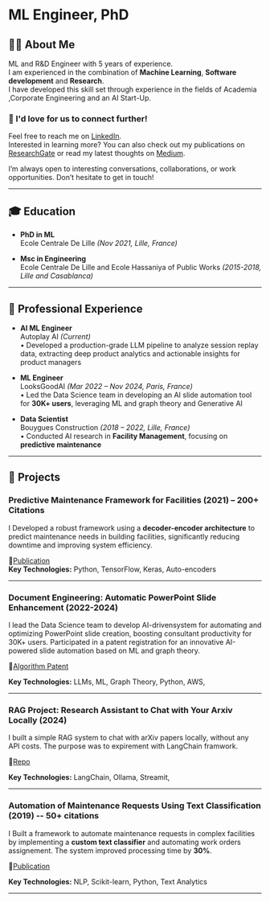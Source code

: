 # ML Engineer, PhD
## 🧑‍💻 About Me
ML and R&D Engineer with 5 years of experience.\
I am experienced in the combination of **Machine Learning**, **Software development** and **Research**.\
I have developed this skill set through experience in the fields of Academia ,Corporate Engineering and an AI Start-Up.

### 📩 I'd love for us to connect further!
Feel free to reach me on [LinkedIn](https://www.linkedin.com/in/yassine-bouabdallaoui/).  
Interested in learning more? You can also check out my publications on [ResearchGate](https://www.researchgate.net/profile/Yassine-Bouabdallaoui) or read my latest thoughts on [Medium](https://medium.com/@bouabdallaoui.yassine).  

I’m always open to interesting conversations, collaborations, or work opportunities. Don’t hesitate to get in touch!  

---
## 🎓 Education
- **PhD in ML**  
  Ecole Centrale De Lille *(Nov 2021, Lille, France)*  

- **Msc in Engineering**  
  Ecole Centrale De Lille and Ecole Hassaniya of Public Works *(2015-2018, Lille and Casablanca)*  


---
## 💼 Professional Experience

- **AI ML Engineer**  
  Autoplay AI *(Current)*  
  • Developed a production-grade LLM pipeline to analyze session replay data, extracting deep product analytics and actionable insights for product managers  

- **ML Engineer**  
  LooksGoodAI *(Mar 2022 – Nov 2024, Paris, France)*  
  • Led the Data Science team in developing an AI slide automation tool for **30K+ users**, leveraging ML and graph theory and Generative AI  

- **Data Scientist**  
  Bouygues Construction *(2018 – 2022, Lille, France)*  
  • Conducted AI research in **Facility Management**, focusing on **predictive maintenance**  
----- 
## 🔧 Projects

### **Predictive Maintenance Framework for Facilities (2021) – 200+ Citations** 
I Developed a robust framework using a **decoder-encoder architecture** to predict maintenance needs in building facilities, significantly reducing downtime and improving system efficiency.

📄[Publication](https://www.mdpi.com/1424-8220/21/4/1044)  
**Key Technologies:** Python, TensorFlow, Keras, Auto-encoders 

---
### **Document Engineering: Automatic PowerPoint Slide Enhancement (2022-2024)**  
I lead the Data Science team to develop AI-drivensystem for automating and optimizing PowerPoint slide creation, boosting consultant productivity for 30K+ users. 
Participated in a patent registration for an innovative AI-powered slide automation based on ML and graph theory.

📄[Algorithm Patent](https://patents.google.com/patent/WO2023004509A1/en)

**Key Technologies:** LLMs, ML, Graph Theory, Python, AWS,

---
### **RAG Project: Research Assistant to Chat with Your Arxiv Locally (2024)**  
I built a simple RAG system to chat with arXiv papers locally, without any API costs. The purpose was to expirement with LangChain framwork.

🔗[Repo](https://github.com/yassine-bouabda/local-rag-assistant)

**Key Technologies:**  LangChain, Ollama, Streamit, 

---

### **Automation of Maintenance Requests Using Text Classification (2019) -- 50+ citations**

I Built a framework to automate maintenance requests in complex facilities by implementing a **custom text classifier** and automating work orders assignement. The system improved processing time by **30%**.

📄[Publication](https://www.mdpi.com/2075-5309/10/9/160)

**Key Technologies:** NLP, Scikit-learn, Python, Text Analytics  

---
